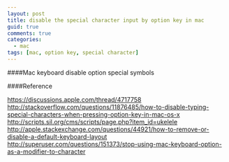 ```yaml
---
layout: post
title: disable the special character input by option key in mac
guid: true
comments: true
categories:
  - mac
tags: [mac, option key, special character]
---
```


####Mac keyboard disable option special symbols

####Reference

https://discussions.apple.com/thread/4717758  
http://stackoverflow.com/questions/11876485/how-to-disable-typing-special-characters-when-pressing-option-key-in-mac-os-x  
http://scripts.sil.org/cms/scripts/page.php?item_id=ukelele  
http://apple.stackexchange.com/questions/44921/how-to-remove-or-disable-a-default-keyboard-layout  
http://superuser.com/questions/151373/stop-using-mac-keyboard-option-as-a-modifier-to-character
